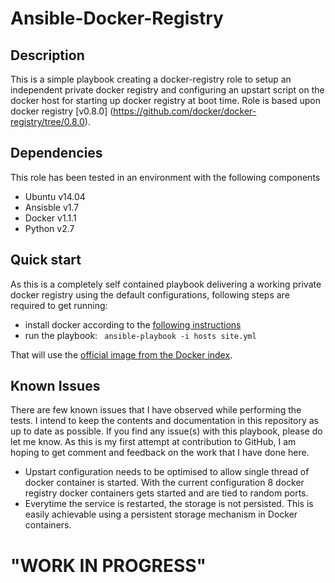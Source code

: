 # Ansible-Docker-Registry
## Description
This is a simple playbook creating a docker-registry role to setup an independent private docker registry and configuring an upstart script on the docker host for starting up docker registry at boot time. 
Role is based upon docker registry [v0.8.0] (https://github.com/docker/docker-registry/tree/0.8.0). 

## Dependencies
This role has been tested in an environment with the following components
 * Ubuntu v14.04
 * Ansisble v1.7
 * Docker v1.1.1
 * Python v2.7

## Quick start
As this is a completely self contained playbook delivering a working private docker registry using the default configurations,
following steps are required to get running:
*  install docker according to the [following instructions](http://docs.docker.io/installation/#installation)
*  run the playbook: ` ansible-playbook -i hosts site.yml`
  
That will use the
[official image from the Docker index](https://index.docker.io/_/registry/).

## Known Issues
There are few known issues that I have observed while performing the tests. I intend to keep the contents and documentation in this repository as up to date as possible. If you find any issue(s) with this playbook, please do let me know. As this is my first attempt at contribution to GitHub, I am hoping to get comment and feedback on the work that I have done here.

 * Upstart configuration needs to be optimised to allow single thread of docker container is started. With the current configuration 8 docker registry docker containers gets started and are tied to random ports.
 * Everytime the service is restarted, the storage is not persisted. This is easily achievable using a persistent storage mechanism in Docker containers. 

"WORK IN PROGRESS"
===============
